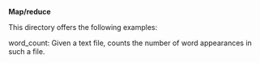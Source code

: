 **Map/reduce**

This directory offers the following examples:

  word_count: Given a text file, counts the number of word appearances in such a file.
